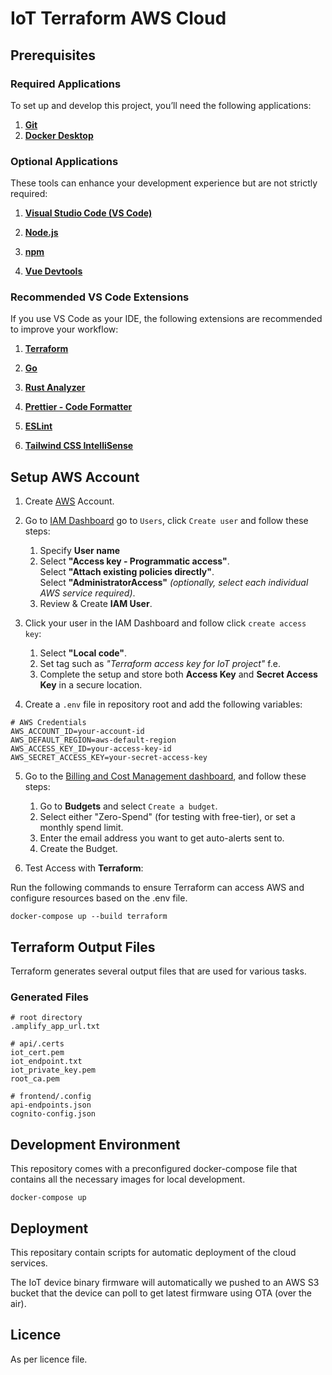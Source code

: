 # IoT Terraform AWS Cloud

## Prerequisites

### Required Applications

To set up and develop this project, you’ll need the following applications:

1. **[Git](https://git-scm.com/downloads)**
2. **[Docker Desktop](https://www.docker.com/products/docker-desktop/)**

### Optional Applications

These tools can enhance your development experience but are not strictly required:

1. **[Visual Studio Code (VS Code)](https://code.visualstudio.com/)**

2. **[Node.js](https://nodejs.org/)**

3. **[npm](https://docs.npmjs.com/downloading-and-installing-node-js-and-npm)**

4. **[Vue Devtools](https://devtools.vuejs.org/guide/installation.html)**

### Recommended VS Code Extensions

If you use VS Code as your IDE, the following extensions are recommended to improve your workflow:

1. **[Terraform](https://marketplace.visualstudio.com/items?itemName=hashicorp.terraform)**

2. **[Go](https://marketplace.visualstudio.com/items?itemName=golang.Go)**

3. **[Rust Analyzer](https://marketplace.visualstudio.com/items?itemName=rust-lang.rust-analyzer)**

4. **[Prettier - Code Formatter](https://marketplace.visualstudio.com/items?itemName=esbenp.prettier-vscode)**

5. **[ESLint](https://marketplace.visualstudio.com/items?itemName=dbaeumer.vscode-eslint)**

6. **[Tailwind CSS IntelliSense](https://marketplace.visualstudio.com/items?itemName=bradlc.vscode-tailwindcss)**

## Setup AWS Account

1. Create [AWS](https://console.aws.amazon.com/) Account.
2. Go to [IAM Dashboard](https://console.aws.amazon.com/iam/) go to `Users`, click `Create user` and follow these steps:

   1. Specify **User name**
   2. Select **"Access key - Programmatic access"**.  
      Select **"Attach existing policies directly"**.  
      Select **"AdministratorAccess"** _(optionally, select each individual AWS service required)_.
   3. Review & Create **IAM User**.

3. Click your user in the IAM Dashboard and follow click `create access key`:

   1. Select **"Local code"**.
   2. Set tag such as _"Terraform access key for IoT project"_ f.e.
   3. Complete the setup and store both **Access Key** and **Secret Access Key** in a secure location.

4. Create a `.env` file in repository root and add the following variables:

```shell
# AWS Credentials
AWS_ACCOUNT_ID=your-account-id
AWS_DEFAULT_REGION=aws-default-region
AWS_ACCESS_KEY_ID=your-access-key-id
AWS_SECRET_ACCESS_KEY=your-secret-access-key
```

5. Go to the [Billing and Cost Management dashboard](https://console.aws.amazon.com/costmanagement/), and follow these steps:

   1. Go to **Budgets** and select `Create a budget`.
   2. Select either "Zero-Spend" (for testing with free-tier), or set a monthly spend limit.
   3. Enter the email address you want to get auto-alerts sent to.
   4. Create the Budget.

6. Test Access with **Terraform**:

Run the following commands to ensure Terraform can access AWS and configure resources based on the .env file.

```shell
docker-compose up --build terraform
```

## Terraform Output Files

Terraform generates several output files that are used for various tasks.

### Generated Files

```shell
# root directory
.amplify_app_url.txt

# api/.certs
iot_cert.pem
iot_endpoint.txt
iot_private_key.pem
root_ca.pem

# frontend/.config
api-endpoints.json
cognito-config.json
```

## Development Environment

This repository comes with a preconfigured docker-compose file that contains all the necessary images for local development.

```shell
docker-compose up
```

## Deployment

This repositary contain scripts for automatic deployment of the cloud services.

The IoT device binary firmware will automatically we pushed to an AWS S3 bucket that the device can poll to get latest firmware using OTA (over the air).

## Licence

As per licence file.

